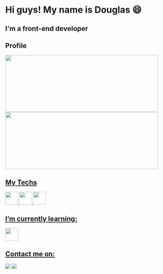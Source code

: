<h1>Hi guys! My name is Douglas 😄</h1>
<h2> I'm a front-end developer</h2>
<h2>Profile</h2>
<div>
  <a href="https://github.com/dougpsnts">
    <img height="180em" src="https://github-readme-stats.vercel.app/api?username=dougpsnts&show_icons=true&theme=dark&include_all_commits=true&count_private=true" width="480"/>
  <img height="180em" src="https://github-readme-stats.vercel.app/api/top-langs/?username=dougpsnts&layout=compact&langs_count=8&theme=dark" width="480"/>
</div>
<h2>My Techs</h2>
  <img src="https://cdn.jsdelivr.net/gh/devicons/devicon/icons/html5/html5-original.svg" height="40"> 
  <img src="https://cdn.jsdelivr.net/gh/devicons/devicon/icons/css3/css3-original.svg" height="40"> 
  <img src="https://cdn.jsdelivr.net/gh/devicons/devicon/icons/bootstrap/bootstrap-original.svg" height="40">
<h2>I’m currently learning:</h2>
  <img src="https://cdn.jsdelivr.net/gh/devicons/devicon/icons/javascript/javascript-original.svg" width="40" height="40" />
<h2>Contact me on:</h2>
  <div>
    <a href="https://instagram.com/dougs_ps" target="_blank"><img src="https://img.shields.io/badge/-Instagram-%23E4405F?style=for-the-badge&logo=instagram&logoColor=white" target="_blank"></a>
    <a href = "mailto:engdouglasps@gmail.com"><img src="https://img.shields.io/badge/Gmail-D14836?style=for-the-badge&logo=gmail&logoColor=white" target="_blank"></a>
  </div>
